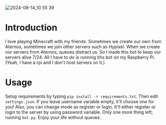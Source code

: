 ![2024-08-14_10 55 39](https://github.com/user-attachments/assets/55fd2102-0a70-4c92-b4f4-a7183548df46)
# Introduction

I love playing Minecraft with my friends. Sometimes we create our own from Aternos, sometimes we join other servers such as Hypixel. When we create our servers from Aternos, queues distract us.
So I made this bot to keep our servers alive 7/24. All I have to do is running tihs bot on my Raspberry Pi. (Yeah, I have a rpi and I don't host servers on it.)

# Usage

Setup requirements by typing `pip install -r requirements.txt`. Then edit `settings.json`. If you leave username variable empty, it'll choose one for you! Also, you can change mode as register or login. It'll either register or login to the server by using password variable.
Only one more thing left; running `bot.py`.
Enjoy your life without queues.
